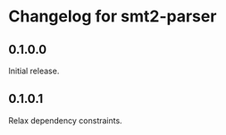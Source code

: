 # Changelog for smt2-parser

## 0.1.0.0

Initial release.

## 0.1.0.1

Relax dependency constraints.

